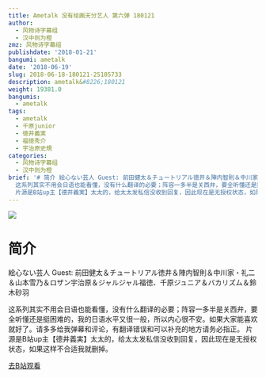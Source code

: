 ```yaml
---
title: Ametalk 没有绘画天分艺人 第六弹 180121
author:
  - 风物诗字幕组
  - 汉中则为橙
zmz: 风物诗字幕组
publishdate: '2018-01-21'
bangumi: ametalk
date: '2018-06-19'
slug: 2018-06-18-180121-25105733
description: ametalk&#8226;180121
weight: 19381.0
bangumis:
  - ametalk
tags:
  - ametalk
  - 千原junior
  - 徳井義実
  - 福徳秀介
  - 宇治原史規
categories:
  - 风物诗字幕组
  - 汉中则为橙
brief: '# 简介 絵心ない芸人 Guest: 前田健太＆チュートリアル徳井＆陣内智則＆中川家・礼二＆山本雪乃＆ロザン宇治原＆ジャルジャル福徳、千原ジュニア＆バカリズム＆鈴木砂羽
  这系列其实不用会日语也能看懂，没有什么翻译的必要；阵容一多半是关西弁，要全听懂还是挺困难的，我的日语水平又很一般，所以内心很不安。如果大家能喜欢就好了。请多多给我弹幕和评论，有翻译错误和可以补充的地方请务必指正。
  片源是B站up主【德井義実】太太的，给太太发私信没收到回复，因此现在是无授权状态，如果这样不合适我就删掉。'
---
```

![](https://i.imgur.com/74HF0mX.jpg)
# 简介  
絵心ない芸人
Guest: 前田健太＆チュートリアル徳井＆陣内智則＆中川家・礼二＆山本雪乃＆ロザン宇治原＆ジャルジャル福徳、千原ジュニア＆バカリズム＆鈴木砂羽

这系列其实不用会日语也能看懂，没有什么翻译的必要；阵容一多半是关西弁，要全听懂还是挺困难的，我的日语水平又很一般，所以内心很不安。如果大家能喜欢就好了。请多多给我弹幕和评论，有翻译错误和可以补充的地方请务必指正。
片源是B站up主【德井義実】太太的，给太太发私信没收到回复，因此现在是无授权状态，如果这样不合适我就删掉。  

[去B站观看](https://www.bilibili.com/video/av25105733/)
 
